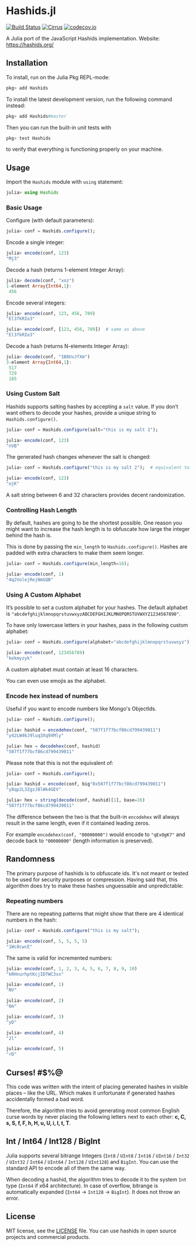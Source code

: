 # Hashids.jl

[![Build Status](https://travis-ci.org/antimon2/Hashids.jl.svg?branch=master)](https://travis-ci.org/antimon2/Hashids.jl) [![Cirrus](https://api.cirrus-ci.com/github/antimon2/Hashids.jl.svg)](https://cirrus-ci.com/github/antimon2/Hashids.jl) [![codecov.io](https://codecov.io/github/antimon2/Hashids.jl/coverage.svg?branch=master)](https://codecov.io/github/antimon2/Hashids.jl?branch=master)

A Julia port of the JavaScript Hashids implementation. Website: https://hashids.org/

## Installation

To install, run on the Julia Pkg REPL-mode:

```julia
pkg> add Hashids
```

To install the latest development version, run the following command instead:

```julia
pkg> add Hashids#master
```

Then you can run the built-in unit tests with

```julia
pkg> test Hashids
```

to verify that everything is functioning properly on your machine.


## Usage

Import the `Hashids` module with `using` statement:

```julia
julia> using Hashids
```

### Basic Usage

Configure (with default parameters):

```julia
julia> conf = Hashids.configure();
```

Encode a single integer:

```julia
julia> encode(conf, 123)
"Mj3"
```

Decode a hash (returns 1-element Integer Array):

```julia
julia> decode(conf, "xoz")
1-element Array{Int64,1}:
 456
```

Encode several integers:

```julia
julia> encode(conf, 123, 456, 789)
"El3fkRIo3"

julia> encode(conf, [123, 456, 789])  # same as above
"El3fkRIo3"
```

Decode a hash (returns N-elements Integer Array):

```julia
julia> decode(conf, "1B8UvJfXm")
3-element Array{Int64,1}:
 517
 729
 185
```

### Using Custom Salt

Hashids supports salting hashes by accepting a `salt` value. If you don’t want others to decode your hashes, provide a unique string to `Hashids.configure()`.

```julia
julia> conf = Hashids.configure(salt="this is my salt 1");

julia> encode(conf, 123)
"nVB"
```

The generated hash changes whenever the salt is changed:

```julia
julia> conf = Hashids.configure("this is my salt 2");  # equivalent to `Hashids.configure(salt="this is my salt 2")`

julia> encode(conf, 123)
"ojK"
```

A salt string between 6 and 32 characters provides decent randomization.

### Controlling Hash Length

By default, hashes are going to be the shortest possible. One reason you might want to increase the hash length is to obfuscate how large the integer behind the hash is.

This is done by passing the `min_length` to `Hashids.configure()`. Hashes are padded with extra characters to make them seem longer.

```julia
julia> conf = Hashids.configure(min_length=16);

julia> encode(conf, 1)
"4q2VolejRejNmGQB"
```

### Using A Custom Alphabet

It’s possible to set a custom alphabet for your hashes. The default alphabet is `"abcdefghijklmnopqrstuvwxyzABCDEFGHIJKLMNOPQRSTUVWXYZ1234567890"`.

To have only lowercase letters in your hashes, pass in the following custom alphabet:

```julia
julia> conf = Hashids.configure(alphabet="abcdefghijklmnopqrstuvwxyz");

julia> encode(conf, 123456789)
"kekmyzyk"
```

A custom alphabet must contain at least 16 characters.

You can even use emojis as the alphabet.

### Encode hex instead of numbers

Useful if you want to encode numbers like Mongo's ObjectIds.

```julia
julia> conf = Hashids.configure();

julia> hashid = encodehex(conf, "507f1f77bcf86cd799439011")
"y42LW46J9luq3Xq9XMly"

julia> hex = decodehex(conf, hashid)
"507f1f77bcf86cd799439011"
```

Please note that this is not the equivalent of:

```julia
julia> conf = Hashids.configure();

julia> hashid = encode(conf, big"0x507f1f77bcf86cd799439011")
"y8qpJL3ZgzJ8lWk4GEV"

julia> hex = string(decode(conf, hashid)[1], base=16)
"507f1f77bcf86cd799439011"
```

The difference between the two is that the built-in `encodehex` will always result in the same length, even if it contained leading zeros.

For example `encodehex(conf, "00000000")` would encode to `"qExOgK7"` and decode back to `"00000000"` (length information is preserved).

## Randomness

The primary purpose of hashids is to obfuscate ids. It's not meant or tested to be used for security purposes or compression. Having said that, this algorithm does try to make these hashes unguessable and unpredictable:

### Repeating numbers

There are no repeating patterns that might show that there are 4 identical numbers in the hash:

```julia
julia> conf = Hashids.configure("this is my salt");

julia> encode(conf, 5, 5, 5, 5)
"1Wc8cwcE"
```

The same is valid for incremented numbers:

```julia
julia> encode(conf, 1, 2, 3, 4, 5, 6, 7, 8, 9, 10)
"kRHnurhptKcjIDTWC3sx"

julia> encode(conf, 1)
"NV"

julia> encode(conf, 2)
"6m"

julia> encode(conf, 3)
"yD"

julia> encode(conf, 4)
"2l"

julia> encode(conf, 5)
"rD"
```

## Curses! \#$%@

This code was written with the intent of placing generated hashes in visible places – like the URL. Which makes it unfortunate if generated hashes accidentally formed a bad word.

Therefore, the algorithm tries to avoid generating most common English curse words by never placing the following letters next to each other: **c, C, s, S, f, F, h, H, u, U, i, I, t, T**.

## Int / Int64 / Int128 / BigInt

Julia supports several bitrange Integers (`Int8` / `UInt8` / `Int16` / `UInt16` / `Int32` / `UInt32` / `Int64` / `UInt64` / `Int128` / `UInt128`) and `BigInt`. You can use the standard API to encode all of them the same way.

When decoding a hashid, the algorithm tries to decode it to the system `Int` type (`Int64` if x64 architecture). In case of overflow, bitrange is automatically expanded (`Int64` → `Int128` → `BigInt`). It does not throw an error.

## License

MIT license, see the [LICENSE](LICENSE) file. You can use hashids in open source projects and commercial products.
